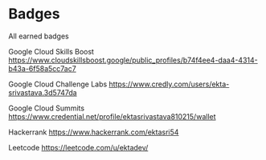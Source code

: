 # Badges
All earned badges

Google Cloud Skills Boost
https://www.cloudskillsboost.google/public_profiles/b74f4ee4-daa4-4314-b43a-6f58a5cc7ac7

Google Cloud Challenge Labs
https://www.credly.com/users/ekta-srivastava.3d5747da

Google Cloud Summits
https://www.credential.net/profile/ektasrivastava810215/wallet

Hackerrank
https://www.hackerrank.com/ektasri54

Leetcode
https://leetcode.com/u/ektadev/
